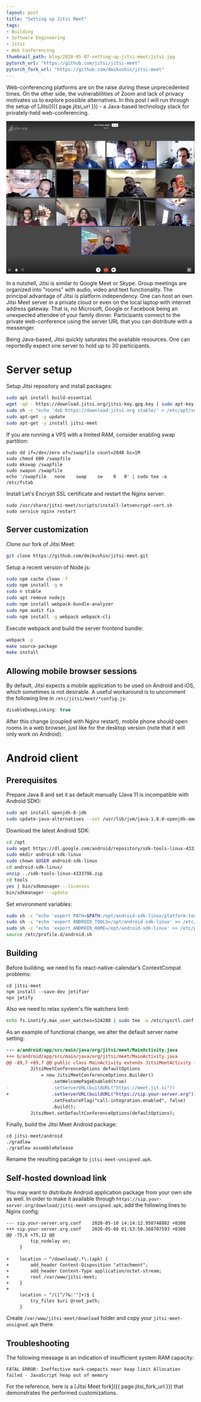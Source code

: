 ```yaml
---
layout: post
title: "Setting up Jitsi Meet"
tags:
- Building
- Software Engineering
- Jitsi
- Web Conferencing
thumbnail_path: blog/2020-05-07-setting-up-jitsi-meet/jitsi.jpg
pytorch_url: "https://github.com/jitsi/jitsi-meet"
pytorch_fork_url: "https://github.com/dmikushin/jitsi-meet"
---
```


Web-conferencing platforms are on the raise during these unprecedented times. On the other side, the vulnerablilities of Zoom and lack of privacy motivates us to explore possible alternatives. In this post I will run through the setup of [Jitsi]({{ page.jitsi_url }}) - a Java-based technology stack for privately-held web-conferencing.

![alt text](\assets\img\blog\2020-05-07-setting-up-jitsi-meet\jitsi_window.jpg)

In a nutshell, Jitsi is similar to Google Meet or Skype. Group meetings are organized into "rooms" with audio, video and text functionality. The principal advantage of Jitsi is platform independency. One can host an own Jitsi Meet server in a private cloud or even on the local laptop with internet address gateway. That is, no Microsoft, Google or Facebook being an unexpected attendee of your family dinner. Participants connect to the private web-conference using the server URL that you can distribute with a messenger.

Being Java-based, Jitsi quickly saturates the available resources. One can reportedly expect one server to hold up to 30 participants.   

# Server setup

Setup Jitsi repository and install packages:

```sh
sudo apt install build-essential
wget -qO - https://download.jitsi.org/jitsi-key.gpg.key | sudo apt-key add -
sudo sh -c "echo 'deb https://download.jitsi.org stable/' > /etc/apt/sources.list.d/jitsi-stable.list"
sudo apt-get -y update
sudo apt-get -y install jitsi-meet
```

If you are running a VPS with a limited RAM, consider enabling swap partition:

```
sudo dd if=/dev/zero of=/swapfile count=2048 bs=1M
sudo chmod 600 /swapfile
sudo mkswap /swapfile
sudo swapon /swapfile
echo '/swapfile   none    swap    sw    0   0' | sudo tee -a /etc/fstab
```

Install Let's Encrypt SSL certificate and restart the Nginx server:

```
sudo /usr/share/jitsi-meet/scripts/install-letsencrypt-cert.sh
sudo service nginx restart
```

## Server customization

Clone our fork of Jitsi Meet:

```sh
git clone https://github.com/dmikushin/jitsi-meet.git
```

Setup a recent version of Node.js:

```sh
sudo npm cache clean -f
sudo npm install -g n
sudo n stable
sudo apt remove nodejs
sudo npm install webpack-bundle-analyzer
sudo npm audit fix
sudo npm install -g webpack webpack-cli
```

Execute webpack and build the server frontend bundle:

```sh
webpack -p
make source-package
make install
```

## Allowing mobile browser sessions

By default, Jitsi expects a mobile application to be used on Android and iOS, which sometimes is not desirable. A useful workaround is to uncomment the following line in `/etc/jitsi/meet/*config.js`:

```java
disableDeepLinking: true
```

After this change (coupled with Nginx restart), mobile phone should open rooms in a web browser, just like for the desktop version (note that it will only work on Android).

# Android client

## Prerequisites

Prepare Java 8 and set it as default manually (Java 11 is incompatible with Android SDK):

```sh
sudo apt install openjdk-8-jdk
sudo update-java-alternatives --set /usr/lib/jvm/java-1.8.0-openjdk-amd64
``` 

Download the latest Android SDK:

```sh
cd /opt
sudo wget https://dl.google.com/android/repository/sdk-tools-linux-4333796.zip
sudo mkdir android-sdk-linux
sudo chown $USER android-sdk-linux
cd android-sdk-linux/
unzip ../sdk-tools-linux-4333796.zip 
cd tools
yes | bin/sdkmanager --licenses
bin/sdkmanager --update
```

Set environment variables:

```sh
sudo sh -c "echo 'export PATH=$PATH:/opt/android-sdk-linux/platform-tools' >> /etc/profile.d/android.sh"
sudo sh -c "echo 'export ANDROID_TOOLS=/opt/android-sdk-linux' >> /etc/profile.d/android.sh"
sudo sh -c "echo 'export ANDROID_HOME=/opt/android-sdk-linux' >> /etc/profile.d/android.sh"
source /etc/profile.d/android.sh
```

## Building

Before building, we need to fix react-native-calendar’s ContextCompat problems:

```
cd jitsi-meet
npm install --save-dev jetifier
npx jetify
```

Also we need to relax system's file watchers limit:

```sh
echo fs.inotify.max_user_watches=524288 | sudo tee -a /etc/sysctl.conf && sudo sysctl -p
```

As an example of functional change, we alter the default server name setting:

```diff
--- a/android/app/src/main/java/org/jitsi/meet/MainActivity.java
+++ b/android/app/src/main/java/org/jitsi/meet/MainActivity.java
@@ -89,7 +89,7 @@ public class MainActivity extends JitsiMeetActivity {
         JitsiMeetConferenceOptions defaultOptions
             = new JitsiMeetConferenceOptions.Builder()
                 .setWelcomePageEnabled(true)
-                .setServerURL(buildURL("https://meet.jit.si"))
+                .setServerURL(buildURL("https://sip.your-server.org"))
                 .setFeatureFlag("call-integration.enabled", false)
                 .build();
         JitsiMeet.setDefaultConferenceOptions(defaultOptions);
```

Finally, build the Jitsi Meet Android package:

```
cd jitsi-meet/android
./gradlew
./gradlew assembleRelease
```

Rename the resulting pacakge to `jitsi-meet-unsigned.apk`.

## Self-hosted download link

You may want to distribute Android application package from your own site as well. In order to make it available through `https://sip.your-server.org/download/jitsi-meet-unsigned.apk`, add the following lines to Nginx config:

```
--- sip.your-server.org.conf	2020-05-10 14:14:12.950748802 +0300
+++ sip.your-server.org.conf	2020-05-08 01:53:50.368707593 +0300
@@ -75,6 +75,12 @@
         tcp_nodelay on;
     }
 
+    location ~ ^/download/.*\.(apk) {
+        add_header Content-Disposition "attachment";
+        add_header Content-Type application/octet-stream;
+        root /var/www/jitsi-meet;
+    }
+
     location ~ ^/([^/?&:'"]+)$ {
         try_files $uri @root_path;
     }
```

Create `/var/www/jitsi-meet/download` folder and copy your `jitsi-meet-unsigned.apk` there.

## Troubleshooting

The following message is an indication of insufficient system RAM capacity:

```
FATAL ERROR: Ineffective mark-compacts near heap limit Allocation failed - JavaScript heap out of memory
```

For the reference, here is a [Jitsi Meet fork]({{ page.jitsi_fork_url }}) that demonstrates the performed customizations.

